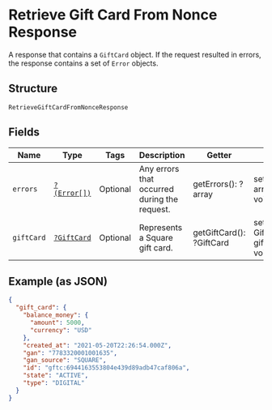 
# Retrieve Gift Card From Nonce Response

A response that contains a `GiftCard` object. If the request resulted in errors,
the response contains a set of `Error` objects.

## Structure

`RetrieveGiftCardFromNonceResponse`

## Fields

| Name | Type | Tags | Description | Getter | Setter |
|  --- | --- | --- | --- | --- | --- |
| `errors` | [`?(Error[])`](../../doc/models/error.md) | Optional | Any errors that occurred during the request. | getErrors(): ?array | setErrors(?array errors): void |
| `giftCard` | [`?GiftCard`](../../doc/models/gift-card.md) | Optional | Represents a Square gift card. | getGiftCard(): ?GiftCard | setGiftCard(?GiftCard giftCard): void |

## Example (as JSON)

```json
{
  "gift_card": {
    "balance_money": {
      "amount": 5000,
      "currency": "USD"
    },
    "created_at": "2021-05-20T22:26:54.000Z",
    "gan": "7783320001001635",
    "gan_source": "SQUARE",
    "id": "gftc:6944163553804e439d89adb47caf806a",
    "state": "ACTIVE",
    "type": "DIGITAL"
  }
}
```

